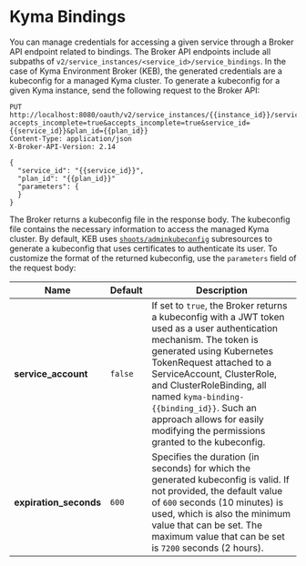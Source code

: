 # Kyma Bindings

You can manage credentials for accessing a given service through a Broker API endpoint related to bindings. The Broker API endpoints include all subpaths of `v2/service_instances/<service_id>/service_bindings`. In the case of Kyma Environment Broker (KEB), the generated credentials are a kubeconfig for a managed Kyma cluster. To generate a kubeconfig for a given Kyma instance, send the following request to the Broker API:

```
PUT http://localhost:8080/oauth/v2/service_instances/{{instance_id}}/service_bindings/{{binding_id}}?accepts_incomplete=true&accepts_incomplete=true&service_id={{service_id}}&plan_id={{plan_id}}
Content-Type: application/json
X-Broker-API-Version: 2.14

{
  "service_id": "{{service_id}}",
  "plan_id": "{{plan_id}}"
  "parameters": {
  }
}
```

The Broker returns a kubeconfig file in the response body. The kubeconfig file contains the necessary information to access the managed Kyma cluster. By default, KEB uses [`shoots/adminkubeconfig`](https://github.com/gardener/gardener/blob/master/docs/usage/shoot_access.md#shootsadminkubeconfig-subresource) subresources to generate a kubeconfig that uses certificates to authenticate its user. To customize the format of the returned kubeconfig, use the `parameters` field of the request body:

| Name                   | Default | Description                                                                                                                                                                                                                                                                                                                                                          |
|------------------------|---------|----------------------------------------------------------------------------------------------------------------------------------------------------------------------------------------------------------------------------------------------------------------------------------------------------------------------------------------------------------------------|
| **service_account**      | `false` | If set to `true`, the Broker returns a kubeconfig with a JWT token used as a user authentication mechanism. The token is generated using Kubernetes TokenRequest attached to a ServiceAccount, ClusterRole, and ClusterRoleBinding, all named `kyma-binding-{{binding_id}}`. Such an approach allows for easily modifying the permissions granted to the kubeconfig. |
| **expiration_seconds** | `600`   | Specifies the duration (in seconds) for which the generated kubeconfig is valid. If not provided, the default value of `600` seconds (10 minutes) is used, which is also the minimum value that can be set. The maximum value that can be set is `7200` seconds (2 hours).                                             |